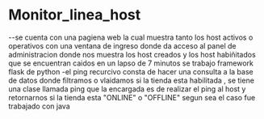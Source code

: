 # Monitor_linea_host
--se cuenta con una pagiena web la cual   muestra tanto los host activos o operativos con una ventana de ingreso  donde da acceso al panel de administracion donde nos muestra los host creados y  los host habiñitados que se encuentran caidos  en un  lapso de 7 minutos se trabajo  framework flask de python 
-el ping recurcivo consta  de hacer una consulta a la base de datos donde filtramos o vlaidamos si la tienda esta habilitada , se tiene una clase llamada ping que la encargada es de realizar el ping al host y retornarnos si la tienda esta "ONLINE" o "OFFLINE" segun sea el caso fue trabajado con java
